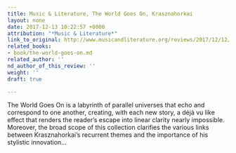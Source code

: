 ```yaml
---
title: Music & Literature, The World Goes On, Krasznahorkai
layout: none
date: 2017-12-13 10:22:57 +0000
attribution: "*Music & Literature*"
link_to_original: http://www.musicandliterature.org/reviews/2017/12/12/laszlo-krasznahorkais-the-world-goes-on
related_books:
- book/the-world-goes-on.md
related_author: ''
nd_author_of_this_review: ''
weight: ''
draft: true

---
```

The World Goes On is a labyrinth of parallel universes that echo and correspond to one another, creating, with each new story, a déjà vu like effect that renders the reader’s escape into linear clarity nearly impossible. Moreover, the broad scope of this collection clarifies the various links between Krasznahorkai’s recurrent themes and the importance of his stylistic innovation...